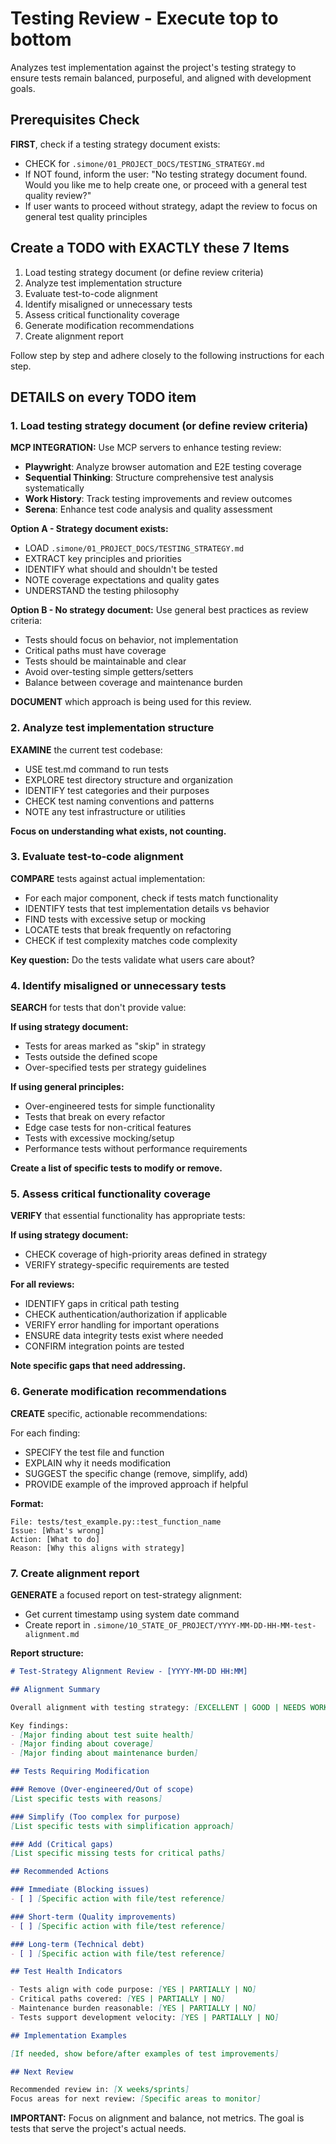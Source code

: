 # Testing Review - Execute top to bottom

Analyzes test implementation against the project's testing strategy to ensure tests remain balanced, purposeful, and aligned with development goals.

## Prerequisites Check

**FIRST**, check if a testing strategy document exists:
- CHECK for `.simone/01_PROJECT_DOCS/TESTING_STRATEGY.md`
- If NOT found, inform the user: "No testing strategy document found. Would you like me to help create one, or proceed with a general test quality review?"
- If user wants to proceed without strategy, adapt the review to focus on general test quality principles

## Create a TODO with EXACTLY these 7 Items

1. Load testing strategy document (or define review criteria)
2. Analyze test implementation structure
3. Evaluate test-to-code alignment
4. Identify misaligned or unnecessary tests
5. Assess critical functionality coverage
6. Generate modification recommendations
7. Create alignment report

Follow step by step and adhere closely to the following instructions for each step.

## DETAILS on every TODO item

### 1. Load testing strategy document (or define review criteria)

**MCP INTEGRATION:** Use MCP servers to enhance testing review:
- **Playwright**: Analyze browser automation and E2E testing coverage
- **Sequential Thinking**: Structure comprehensive test analysis systematically
- **Work History**: Track testing improvements and review outcomes
- **Serena**: Enhance test code analysis and quality assessment

**Option A - Strategy document exists:**
- LOAD `.simone/01_PROJECT_DOCS/TESTING_STRATEGY.md`
- EXTRACT key principles and priorities
- IDENTIFY what should and shouldn't be tested
- NOTE coverage expectations and quality gates
- UNDERSTAND the testing philosophy

**Option B - No strategy document:**
Use general best practices as review criteria:
- Tests should focus on behavior, not implementation
- Critical paths must have coverage
- Tests should be maintainable and clear
- Avoid over-testing simple getters/setters
- Balance between coverage and maintenance burden

**DOCUMENT** which approach is being used for this review.

### 2. Analyze test implementation structure

**EXAMINE** the current test codebase:

- USE test.md command to run tests
- EXPLORE test directory structure and organization
- IDENTIFY test categories and their purposes
- CHECK test naming conventions and patterns
- NOTE any test infrastructure or utilities

**Focus on understanding what exists, not counting.**

### 3. Evaluate test-to-code alignment

**COMPARE** tests against actual implementation:

- For each major component, check if tests match functionality
- IDENTIFY tests that test implementation details vs behavior
- FIND tests with excessive setup or mocking
- LOCATE tests that break frequently on refactoring
- CHECK if test complexity matches code complexity

**Key question:** Do the tests validate what users care about?

### 4. Identify misaligned or unnecessary tests

**SEARCH** for tests that don't provide value:

**If using strategy document:**
- Tests for areas marked as "skip" in strategy
- Tests outside the defined scope
- Over-specified tests per strategy guidelines

**If using general principles:**
- Over-engineered tests for simple functionality
- Tests that break on every refactor
- Edge case tests for non-critical features
- Tests with excessive mocking/setup
- Performance tests without performance requirements

**Create a list of specific tests to modify or remove.**

### 5. Assess critical functionality coverage

**VERIFY** that essential functionality has appropriate tests:

**If using strategy document:**
- CHECK coverage of high-priority areas defined in strategy
- VERIFY strategy-specific requirements are tested

**For all reviews:**
- IDENTIFY gaps in critical path testing
- CHECK authentication/authorization if applicable
- VERIFY error handling for important operations
- ENSURE data integrity tests exist where needed
- CONFIRM integration points are tested

**Note specific gaps that need addressing.**

### 6. Generate modification recommendations

**CREATE** specific, actionable recommendations:

For each finding:
- SPECIFY the test file and function
- EXPLAIN why it needs modification
- SUGGEST the specific change (remove, simplify, add)
- PROVIDE example of the improved approach if helpful

**Format:**
```
File: tests/test_example.py::test_function_name
Issue: [What's wrong]
Action: [What to do]
Reason: [Why this aligns with strategy]
```

### 7. Create alignment report

**GENERATE** a focused report on test-strategy alignment:

- Get current timestamp using system date command
- Create report in `.simone/10_STATE_OF_PROJECT/YYYY-MM-DD-HH-MM-test-alignment.md`

**Report structure:**
```markdown
# Test-Strategy Alignment Review - [YYYY-MM-DD HH:MM]

## Alignment Summary

Overall alignment with testing strategy: [EXCELLENT | GOOD | NEEDS WORK | POOR]

Key findings:
- [Major finding about test suite health]
- [Major finding about coverage]
- [Major finding about maintenance burden]

## Tests Requiring Modification

### Remove (Over-engineered/Out of scope)
[List specific tests with reasons]

### Simplify (Too complex for purpose)
[List specific tests with simplification approach]

### Add (Critical gaps)
[List specific missing tests for critical paths]

## Recommended Actions

### Immediate (Blocking issues)
- [ ] [Specific action with file/test reference]

### Short-term (Quality improvements)
- [ ] [Specific action with file/test reference]

### Long-term (Technical debt)
- [ ] [Specific action with file/test reference]

## Test Health Indicators

- Tests align with code purpose: [YES | PARTIALLY | NO]
- Critical paths covered: [YES | PARTIALLY | NO]
- Maintenance burden reasonable: [YES | PARTIALLY | NO]
- Tests support development velocity: [YES | PARTIALLY | NO]

## Implementation Examples

[If needed, show before/after examples of test improvements]

## Next Review

Recommended review in: [X weeks/sprints]
Focus areas for next review: [Specific areas to monitor]
```

**IMPORTANT:** Focus on alignment and balance, not metrics. The goal is tests that serve the project's actual needs.
